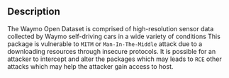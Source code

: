 ## Description

The Waymo Open Dataset is comprised of high-resolution sensor data collected by Waymo self-driving cars in a wide variety of conditions
This package is vulnerable to ```MITM``` or ```Man-In-The-Middle``` attack due to a downloading resources through insecure protocols. It is possible
for an attacker to intercept and alter the packages which may leads to ```RCE``` other attacks which may help the attacker gain access to host.

